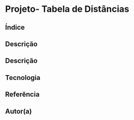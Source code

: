 # Projeto- Tabela de Distâncias 

## Índice

<h2 aling="center"> Descrição </h2>

## Descrição

## Tecnologia

## Referência

## Autor(a)